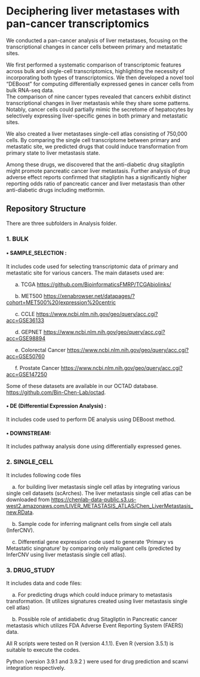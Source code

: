 # Deciphering liver metastases with pan-cancer transcriptomics

We conducted a pan-cancer analysis of liver metastases, focusing on the transcriptional changes in cancer cells between primary and metastatic sites. 

We first performed a systematic comparison of transcriptomic features across bulk and single-cell transcriptomics, highlighting the necessity of incorporating both
types of transcriptomics. We then developed a novel tool “DEBoost” for computing differentially expressed genes in cancer cells from bulk RNA-seq data.  
The comparison of nine cancer types revealed that cancers exhibit distinct transcriptional changes in liver metastasis while they   share   some   patterns.  Notably, cancer   cells   could   partially   mimic   the  secretome of hepatocytes by selectively expressing liver-specific genes in both primary and metastatic sites. 

We also created a liver metastases single-cell atlas consisting of 750,000 cells. 
By comparing the single cell transcriptome between primary and metastatic site, we predicted drugs that could induce transformation from primary state to liver metastasis state. 

Among these drugs, we   discovered   that   the  anti-diabetic   drug   sitagliptin   might   promote pancreatic cancer liver metastasis. 
Further analysis of drug adverse effect reports confirmed that sitagliptin has a significantly higher reporting odds ratio of pancreatic cancer and liver metastasis than other anti-diabetic drugs including metformin. 

## **Repository Structure**
There are three subfolders in Analysis folder.


### **1. BULK**

#### **• SAMPLE_SELECTION :** 

It includes code used for selecting transcriptomic data of primary and metastatic site for  various cancers. The main datasets used are: 

&nbsp;&nbsp;&nbsp;&nbsp;&nbsp;&nbsp;a. TCGA https://github.com/BioinformaticsFMRP/TCGAbiolinks/

&nbsp;&nbsp;&nbsp;&nbsp;&nbsp;&nbsp;b. MET500 https://xenabrowser.net/datapages/?cohort=MET500%20(expression%20centric

&nbsp;&nbsp;&nbsp;&nbsp;&nbsp;&nbsp;c. CCLE https://www.ncbi.nlm.nih.gov/geo/query/acc.cgi?acc=GSE36133

&nbsp;&nbsp;&nbsp;&nbsp;&nbsp;&nbsp;d. GEPNET https://www.ncbi.nlm.nih.gov/geo/query/acc.cgi?acc=GSE98894

&nbsp;&nbsp;&nbsp;&nbsp;&nbsp;&nbsp;e. Colorectal Cancer https://www.ncbi.nlm.nih.gov/geo/query/acc.cgi?acc=GSE50760

&nbsp;&nbsp;&nbsp;&nbsp;&nbsp;&nbsp;f. Prostate Cancer https://www.ncbi.nlm.nih.gov/geo/query/acc.cgi?acc=GSE147250

Some of these datasets are available in our OCTAD database. https://github.com/Bin-Chen-Lab/octad.

#### **• DE (Differential Expression Analysis) :** 
It includes code used to perform DE analysis using DEBoost method.

#### **• DOWNSTREAM:** 
It includes pathway analysis done using differentially expressed genes.

### **2. SINGLE_CELL** 
It includes following code files 

&nbsp;&nbsp;&nbsp;&nbsp;a. for building liver metastasis single cell atlas by integrating various single cell datasets (scArches). The liver metastasis single cell atlas can be downloaded from 
https://chenlab-data-public.s3.us-west2.amazonaws.com/LIVER_METASTASIS_ATLAS/Chen_LiverMetastasis_new.RData.
   
&nbsp;&nbsp;&nbsp;&nbsp;b. Sample code for inferring malignant cells from single cell atals (InferCNV).
   
&nbsp;&nbsp;&nbsp;&nbsp;c. Differential gene expression code used to generate ‘Primary vs Metastatic singnature’ by comparing only malignant cells (predicted by InferCNV using liver metastasis single cell atlas).
   
    
### **3. DRUG_STUDY** 
It includes data and code files:

&nbsp;&nbsp;&nbsp;&nbsp;a. For predicting drugs which could induce primary to metastasis transformation. (It utilizes signatures created using liver metastasis single cell atlas)
   
&nbsp;&nbsp;&nbsp;&nbsp;b. Possible role of antidiabetic drug Sitagliptin in Pancreatic cancer metastasis which utilizes FDA Adverse Event Reporting System (FAERS) data.


All R scripts were tested on R (version 4.1.1). Even R (version 3.5.1) is suitable to execute the codes. 

Python (version 3.9.1 and 3.9.2 ) were used for drug prediction and scanvi integration respectively. 



